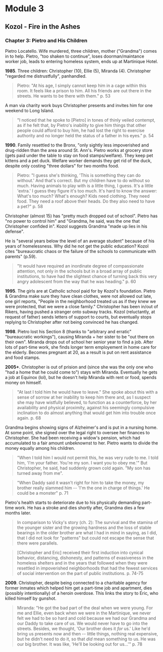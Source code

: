Module 3
========

Kozol - Fire in the Ashes
-------------------------

### Chapter 3: Pietro and His Children

Pietro Locatello. Wife murdered, three children, mother ("Grandma") comes in to help. Pietro, "too shaken to continue", loses doorman/maintance worker job, leads to entering homeless system, ends up at Martinique Hotel.

**1985**. Three children: Christopher (10), Ellie (5), Miranda (4). Christopher "regarded me distrustfully", panhandled.

> Pietro: "At his age, I simply cannot keep him in a cage within this room. It feels like a prison to him. All his friends are out there in the streets. He wants to be there with them."
> p. 53

A man via charity work buys Christopher presents and invites him for one weekend to Long Island.

> "I noticed that he spoke to [Pietro] in tones of thinly veiled contempt, as if he felt that, by Pietro's inability to give him things that other people could afford to buy him, he had lost the right to exercise authority and no longer held the status of a father in his eyes."
> p. 54

**1990**. Family resettled to the Bronx, "only sightly less impoverished and drug-ridden than the area around St. Ann's. Pietro works at grocery store (gets paid under the table to stay on food stamps/welfare). They keep pet kittens and a pet duck. Welfare worker demands they get rid of the duck, despite only costing "three dollars" for two months food. 

> Pietro: "I guess she's thinking, 'This is something they can do without.' And that's correct. But my children have to do without so much. Having animals to play with is a little thing, I guess. It's a little 'extra.' I guess they figure it's too much. It's hard to know the answer: What's too much? What's enough? Kids need clothing. They need food. They need a roof above their heads. Do they also need to have a pet?"
> p. 58

Christopher (almost 15) has "pretty much dropped out of school". Pietro has "no power to control him" and "Grandma, he said, was the one that Christopher confided in". Kozol suggests Grandma "made up lies in his defense".

He is "several years below the level of an average student" because of his years of homelessness. Why did he not get the public education? Kozol cites "bureaucratic chaos or the failure of the schools to communicate with parents" (p.59).

> "It would have required an inordinate degree of compassionate attention, not only in the schools but in a broad array of public institutions, to have had the slightest chance of turning back this very angry adolescent from the way that he was heading."
> p. 60

**1995**. The girls are at Catholic school paid for by Kozol's foundation. Pietro & Grandma make sure they have clean clothes, were not allowed out late, one girl reports, "People in the neighborhood treated us as if they knew we were protected, that we were a close family." Christopher has been in/out of Rikers, having pushed a stranger onto subway tracks. Kozol (reluctantly, at request of father) sends letters of support to courts, but eventually stops replying to Christopher after not being convinced he has changed.

**1998**. Pietro lost his Section 8 (thanks to "arbitrary and erratic" "bureaucratic workings"), causing Miranda + her sister to be "out there on their own". Miranda drops out of school her senior year to find a job. After lots of part-time work, she finds longer term employement in home care for the elderly. Becomes pregnant at 20, as a result is put on rent assistance and food stamps.

**2005+**. Christopher is out of prision and (since she was the only one who "had a home that he could come to") stays with Miranda. Eventually he gets a job at Equinox (lol), but he doesn't help Miranda with rent or food, spends money on himself.

> "At last I told him he would have to leave." She spoke about this with a sense of sorrow at her inability to keep him there and, as I suspect she may have wistfully believed, to function as a counterforce, by her availability and physical proximity, against his seemingly compulsive inclination to do almost anything that would get him into trouble once again.
> p. 68

Grandma begins showing signs of Alzheimer's and is put in a nursing home. At some point, she signed over the legal right to oversee her finances to Christopher. She had been receiving a widow's pension, which had accumulated to a fair amount unbeknownst to her. Pietro wants to divide the money equally among his children.

> "When I told him I would not permit this, he was very rude to me. I told him, 'I'm your father. You're my son. I want you to obey me.'"  But Christopher, he said, had suddenly grown cold again. "My son has turned away from me".

> "When Daddy said it wasn't right for him to take the money, my brother really slammed him -- 'I'm the one in charge of things.' He could be a monster"
> p. 71

Pietro's health starts to deteriorate due to his physically demanding part-time work. He has a stroke and dies shortly after, Grandma dies a few months later.

> In comparison to Vicky's story (ch. 2): The survival and the stamina of the younger sister and the growing hardness and the loss of stable bearings in the older brother are what I had in mind in saying, as I did, that I did not look for "patterns" but could not escape the sense that there were parallels.

> [Christopher and Eric] received their first induction into cynical behavior, distancing, dishonesty, and patterns of evasiveness in the homeless shelters and in the years that followed when they were resettled in impoverished neighborhoods that had the fewest services of social intervention on the part of public institutions.
> p. 74-75

**2009**. Christopher, despite being connected to a charitable agency for former inmates which helped him get a part-time job and apartment, dies (possibly intentionally) of a heroin overdose. This links the story to Eric, who killed himself by gunshot.

> Miranda: "He got the bad part of the deal when we were young. For me and Ellie, even back when we were in the Martinique, we never felt we had to be so hard and cold because we had our Grandma and our Daddy to take care of us. We would never have to go into the streets. Besides, we thought, 'Our brother does it *for* us.' Like he'd bring us presents now and then -- little things, nothing real expensive, but he didn't need to do it, so that *did* mean something to us. He was our big brother. It was like, 'He'll be looking out for us...'"
> p. 78
